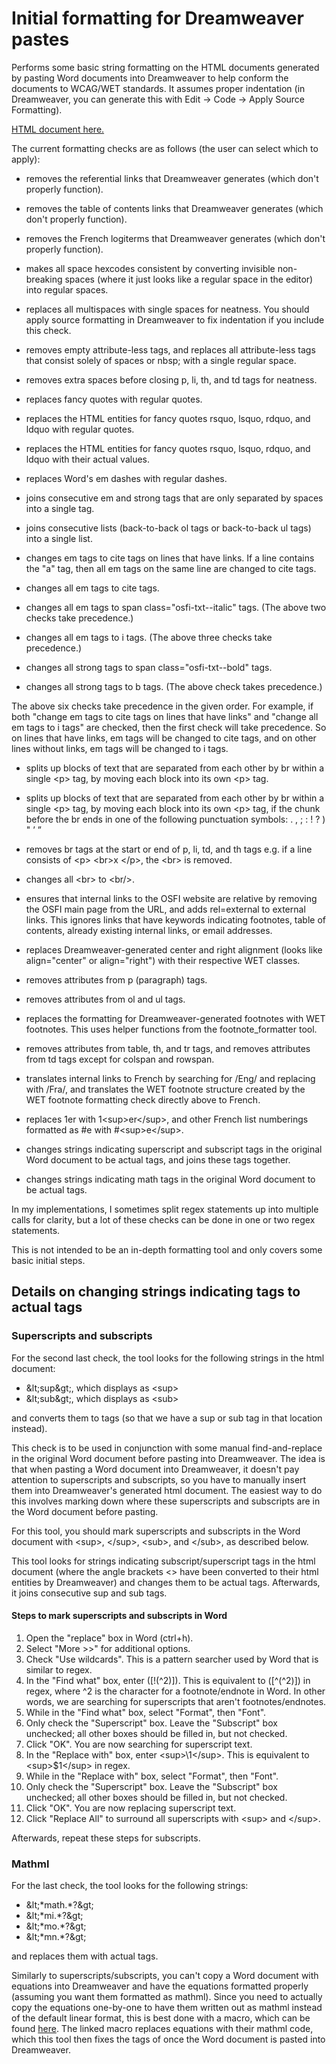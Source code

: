 # Initial formatting for Dreamweaver pastes
Performs some basic string formatting on the HTML documents generated by pasting Word documents into Dreamweaver to help conform the documents to WCAG/WET standards. It assumes proper indentation (in Dreamweaver, you can generate this with Edit -> Code -> Apply Source Formatting).

[HTML document here.](basic_format.html)

The current formatting checks are as follows (the user can select which to apply):


- removes the referential links that Dreamweaver generates (which don't properly function).
- removes the table of contents links that Dreamweaver generates (which don't properly function).
- removes the French logiterms that Dreamweaver generates (which don't properly function).


- makes all space hexcodes consistent by converting invisible non-breaking spaces (where it just looks like a regular space in the editor) into regular spaces.
- replaces all multispaces with single spaces for neatness. You should apply source formatting in Dreamweaver to fix indentation if you include this check.
- removes empty attribute-less tags, and replaces all attribute-less tags that consist solely of spaces or nbsp; with a single regular space.
- removes extra spaces before closing p, li, th, and td tags for neatness.


- replaces fancy quotes with regular quotes.
- replaces the HTML entities for fancy quotes rsquo, lsquo, rdquo, and ldquo with regular quotes.
- replaces the HTML entities for fancy quotes rsquo, lsquo, rdquo, and ldquo with their actual values.
- replaces Word's em dashes with regular dashes.


- joins consecutive em and strong tags that are only separated by spaces into a single tag.
- joins consecutive lists (back-to-back ol tags or back-to-back ul tags) into a single list.


- changes em tags to cite tags on lines that have links. If a line contains the "a" tag, then all em tags on the same line are changed to cite tags.
- changes all em tags to cite tags.
- changes all em tags to span class="osfi-txt--italic" tags. (The above two checks take precedence.)
- changes all em tags to i tags. (The above three checks take precedence.)
- changes all strong tags to span class="osfi-txt--bold" tags.
- changes all strong tags to b tags. (The above check takes precedence.)

The above six checks take precedence in the given order. For example, if both "change em tags to cite tags on lines that have links" and "change all em tags to i tags" are checked, then the first check will take precedence. So on lines that have links, em tags will be changed to cite tags, and on other lines without links, em tags will be changed to i tags.


- splits up blocks of text that are separated from each other by br within a single &lt;p> tag, by moving each block into its own &lt;p> tag.
- splits up blocks of text that are separated from each other by br within a single &lt;p> tag, by moving each block into its own &lt;p> tag, if the chunk before the br ends in one of the following punctuation symbols: . , ; : ! ? ) " ’ ”
- removes br tags at the start or end of p, li, td, and th tags e.g. if a line consists of &lt;p> &lt;br>x &lt;/p>, the  &lt;br> is removed.
- changes all &lt;br> to &lt;br/>.


- ensures that internal links to the OSFI website are relative by removing the OSFI main page from the URL, and adds rel=external to external links. This ignores links that have keywords indicating footnotes, table of contents, already existing internal links, or email addresses.
- replaces Dreamweaver-generated center and right alignment (looks like align="center" or align="right") with their respective WET classes.
- removes attributes from p (paragraph) tags.
- removes attributes from ol and ul tags.
- replaces the formatting for Dreamweaver-generated footnotes with WET footnotes. This uses helper functions from the footnote_formatter tool.


- removes attributes from table, th, and tr tags, and removes attributes from td tags except for colspan and rowspan.


- translates internal links to French by searching for /Eng/ and replacing with /Fra/, and translates the WET footnote structure created by the WET footnote formatting check directly above to French.
- replaces 1er with 1&lt;sup>er&lt;/sup>, and other French list numberings formatted as #e with #&lt;sup>e&lt;/sup>.


- changes strings indicating superscript and subscript tags in the original Word document to be actual tags, and joins these tags together.
- changes strings indicating math tags in the original Word document to be actual tags.


In my implementations, I sometimes split regex statements up into multiple calls for clarity, but a lot of these checks can be done in one or two regex statements.

This is not intended to be an in-depth formatting tool and only covers some basic initial steps.

## Details on changing strings indicating tags to actual tags

### Superscripts and subscripts

For the second last check, the tool looks for the following strings in the html document:
- &amp;lt;sup&amp;gt;, which displays as &lt;sup&gt;
- &amp;lt;sub&amp;gt;, which displays as &lt;sub&gt;

and converts them to tags (so that we have a sup or sub tag in that location instead).

This check is to be used in conjunction with some manual find-and-replace in the original Word document before pasting into Dreamweaver. The idea is that when pasting a Word document into Dreamweaver, it doesn't pay attention to superscripts and subscripts, so you have to manually insert them into Dreamweaver's generated html document. The easiest way to do this involves marking down where these superscripts and subscripts are in the Word document before pasting.

For this tool, you should mark superscripts and subscripts in the Word document with &lt;sup>, &lt;/sup>, &lt;sub>, and &lt;/sub>, as described below.

This tool looks for strings indicating subscript/superscript tags in the html document (where the angle brackets <> have been converted to their html entities by Dreamweaver) and changes them to be actual tags. Afterwards, it joins consecutive sup and sub tags.

#### Steps to mark superscripts and subscripts in Word

1. Open the "replace" box in Word (ctrl+h).
2. Select "More >>" for additional options.
3. Check "Use wildcards". This is a pattern searcher used by Word that is similar to regex.
4. In the "Find what" box, enter ([!(^2)]). This is equivalent to ([^(^2)]) in regex, where ^2 is the character for a footnote/endnote in Word. In other words, we are searching for superscripts that aren't footnotes/endnotes.
5. While in the "Find what" box, select "Format", then "Font".
6. Only check the "Superscript" box. Leave the "Subscript" box unchecked; all other boxes should be filled in, but not checked.
7. Click "OK". You are now searching for superscript text.
8. In the "Replace with" box, enter &lt;sup>\1&lt;/sup>. This is equivalent to &lt;sup>$1&lt;/sup> in regex.
9. While in the "Replace with" box, select "Format", then "Font".
10. Only check the "Superscript" box. Leave the "Subscript" box unchecked; all other boxes should be filled in, but not checked.
11. Click "OK". You are now replacing superscript text.
12. Click "Replace All" to surround all superscripts with &lt;sup> and &lt;/sup>.

Afterwards, repeat these steps for subscripts.

### Mathml

For the last check, the tool looks for the following strings:
- &amp;lt;&ast;math.&ast;?&amp;gt;
- &amp;lt;&ast;mi.&ast;?&amp;gt;
- &amp;lt;&ast;mo.&ast;?&amp;gt;
- &amp;lt;&ast;mn.&ast;?&amp;gt;

and replaces them with actual tags.

Similarly to superscripts/subscripts, you can't copy a Word document with equations into Dreamweaver and have the equations formatted properly (assuming you want them formatted as mathml). Since you need to actually copy the equations one-by-one to have them written out as mathml instead of the default linear format, this is best done with a macro, which can be found [here](https://github.com/CommWebTeam/vba/blob/main/ReplaceMathML.vb). The linked macro replaces equations with their mathml code, which this tool then fixes the tags of once the Word document is pasted into Dreamweaver.
